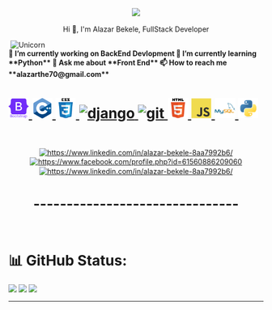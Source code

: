 <p align="center"><img src="https://github.com/thompsonemerson/thompsonemerson/raw/master/cover-thompson.png" height="200"></p>
<p align="center">Hi 👋, I'm Alazar Bekele, FullStack Developer</p>
<img align="right" width="500px" alt="Unicorn" src="https://media1.tenor.com/m/2nKSTDDekOgAAAAC/coding-kira.gif">

<h4>
 🔭 I’m currently working on BackEnd Devlopment
 🌱 I’m currently learning **Python**
 💬 Ask me about **Front End**
 📫 How to reach me **alazarthe70@gmail.com**
</h4>





<h1 float="right"> <a href="https://getbootstrap.com" target="_blank" rel="noreferrer"> <img src="https://raw.githubusercontent.com/devicons/devicon/master/icons/bootstrap/bootstrap-plain-wordmark.svg" alt="bootstrap" width="40" height="40"/> </a> <a href="https://www.w3schools.com/cpp/" target="_blank" rel="noreferrer"> <img src="https://raw.githubusercontent.com/devicons/devicon/master/icons/cplusplus/cplusplus-original.svg" alt="cplusplus" width="40" height="40"/> </a> <a href="https://www.w3schools.com/css/" target="_blank" rel="noreferrer"> <img src="https://raw.githubusercontent.com/devicons/devicon/master/icons/css3/css3-original-wordmark.svg" alt="css3" width="40" height="40"/> </a> <a href="https://www.djangoproject.com/" target="_blank" rel="noreferrer"> <img src="https://cdn.worldvectorlogo.com/logos/django.svg" alt="django" width="40" height="40"/> </a> <a href="https://git-scm.com/" target="_blank" rel="noreferrer"> <img src="https://www.vectorlogo.zone/logos/git-scm/git-scm-icon.svg" alt="git" width="40" height="40"/> </a> <a href="https://www.w3.org/html/" target="_blank" rel="noreferrer"> <img src="https://raw.githubusercontent.com/devicons/devicon/master/icons/html5/html5-original-wordmark.svg" alt="html5" width="40" height="40"/> </a> <a href="https://developer.mozilla.org/en-US/docs/Web/JavaScript" target="_blank" rel="noreferrer"> <img src="https://raw.githubusercontent.com/devicons/devicon/master/icons/javascript/javascript-original.svg" alt="javascript" width="40" height="40"/> </a> <a href="https://www.mysql.com/" target="_blank" rel="noreferrer"> <img src="https://raw.githubusercontent.com/devicons/devicon/master/icons/mysql/mysql-original-wordmark.svg" alt="mysql" width="40" height="40"/> </a> <a href="https://www.python.org" target="_blank" rel="noreferrer"> <img src="https://raw.githubusercontent.com/devicons/devicon/master/icons/python/python-original.svg" alt="python" width="40" height="40"/> <br> </a> </h1>

<br>

  <p align="center">
      <a href="https://linkedin.com/in/https://www.linkedin.com/in/alazar-bekele-8aa7992b6/" target="blank"><img align="center" src="https://raw.githubusercontent.com/rahuldkjain/github-profile-readme-generator/master/src/images/icons/Social/linked-in-alt.svg" alt="https://www.linkedin.com/in/alazar-bekele-8aa7992b6/" height="30" width="40" /></a>
      <a href="https://fb.com/https://www.facebook.com/profile.php?id=61560886209060" target="blank"><img align="center" src="https://raw.githubusercontent.com/rahuldkjain/github-profile-readme-generator/master/src/images/icons/Social/facebook.svg" alt="https://www.facebook.com/profile.php?id=61560886209060" height="30" width="40" /></a>
      <a href="https://instagram.com/https://www.linkedin.com/in/alazar-bekele-8aa7992b6/" target="blank"><img align="center" src="https://raw.githubusercontent.com/rahuldkjain/github-profile-readme-generator/master/src/images/icons/Social/instagram.svg" alt="https://www.linkedin.com/in/alazar-bekele-8aa7992b6/" height="30" width="40" /></a>
      </p>


<h1 align="center">-------------------------------</h1>
<br>

# 📊 GitHub Status:

![](https://github-readme-stats.vercel.app/api?username=AlazarBekele&theme=dark&hide_border=false&include_all_commits=false&count_private=false)
![](https://github-readme-streak-stats.herokuapp.com/?user=AlazarBekele&theme=dark&hide_border=false)
![](https://github-readme-stats.vercel.app/api/top-langs/?username=AlazarBekele&theme=dark&hide_border=false&include_all_commits=false&count_private=false&layout=compact)

---

<!-- Proudly created with GPRM ( https://gprm.itsvg.in ) -->




 
